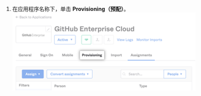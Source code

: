 1. 在应用程序名称下，单击 **Provisioning（预配）**。 ![Screenshot of "Provisioning" tab for Okta application](/assets/images/help/saml/okta-provisioning-tab.png)
